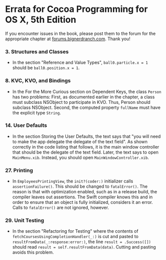 # Errata for Cocoa Programming for OS X, 5th Edition

If you encounter issues in the book, please post them to the forum for the appropriate chapter at [forums.bignerdranch.com][forum]. Thank you!

[forum]: http://forums.bignerdranch.com/viewforum.php?f=511


### 3. Structures and Classes

- In the section "Reference and Value Types", `ball0.particle.x = 1` should be `ball0.position.x = 1`.

### 8. KVC, KVO, and Bindings

- In the For the More Curious section on Dependent Keys, the class `Person` has two problems: First, as documented earlier in the chapter, a class must subclass NSObject to participate in KVO. Thus, Person should subclass NSObject. Second, the computed property `fullName` must have the explicit type `String`.

### 14. User Defaults

- In the section Storing the User Defaults, the text says that "you will need to make the app delegate the delegate of the text field". As shown correctly in the code listing that follows, it is the main window controller that should be the delegate of the text field. Later, the text says to open `MainMenu.xib`. Instead, you should open `MainWindowController.xib`.

### 27. Printing

- In `EmployeesPrintingView`, the `init?(coder:)` initializer calls `assertionFailure()`. This should be changed to `fatalError()`. The reason is that with optimization enabled, such as in a release build, the compiler leaves out assertions. The Swift compiler knows this and in order to ensure that an object is fully initialized, considers it an error. Calls to `fatalError()` are not ignored, however.


### 29. Unit Testing

- In the section "Refactoring for Testing" where the contents of `fetchCoursesUsingCompletionHandler(_:)` is cut and pasted to `resultFromData(_:response:error:)`, the line `result = .Success([])` should read `result = self.resultFromData(data)`. Cutting and pasting avoids this problem.
